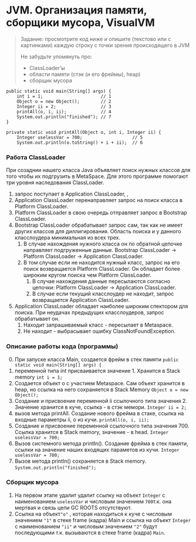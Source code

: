 # JVM. Организация памяти, сборщики мусора, VisualVM

> Задание:  просмотрите код ниже и опишите (текстово или с картинками) каждую
> строку с точки зрения происходящего в JVM
>
> Не забудьте упомянуть про:
>
>  - ClassLoader’ы
>  - области памяти (стэк (и его фреймы), heap)
>  - сборщик мусора



    public static void main(String[] args) {
        int i = 1;                      // 1
        Object o = new Object();        // 2
        Integer ii = 2;                 // 3
        printAll(o, i, ii);             // 4
        System.out.println("finished"); // 7
    }
    
    private static void printAll(Object o, int i, Integer ii) {
        Integer uselessVar = 700;                   // 5
        System.out.println(o.toString() + i + ii);  // 6

### Работа ClassLoader
При созаднии нашего класса Java объявляет поиск нужных классов для того чтобы их подгрузить в MetaSpace.
Для этого программе помогают три уровня наследования ClassLoader.
1. запрос поступает в Application ClassLoader, ,
2. Application ClassLoader перенаправляет запрос на поиск класса в Platform ClassLoader.
3. Platform ClassLoader в свою очередь отправляет запрос в Bootstrap ClassLoader.
4. Bootstrap ClassLoader обрабатывает запрос сам, так как не имеет других классов для диллигирования. Область поиска и у данного класслоудера минимальная из всех трех.
    1. В случае нахождения нужного класса он по обратной цепочке направляет подгруженные данные.
       Bootstrap ClassLoader -> Platform ClassLoader -> Application ClassLoader.
    2. В том случае если не находится нужный класс, запрос на его поиск возвращается Platform ClassLoader. Он обладает более широким кругом поиска чем Platform ClassLoader.
        1. В случае нахождения данные пересылаются согласно цепочки: Platform ClassLoader -> Application ClassLoader.
        2. В случае если текущий класслоудер не находит, запрос возвращается Application ClassLoader.
5. Application ClassLoader обладает наиболее широким спектором для поиска. При неудачах предыдущих класслоудеров, запрос обрабатывает он.
    1. Находит запрашиваемый класс - пересылает в Metaspace.
    2. Не находит - выбрасывает ошибку ClassNotFoundException.

### Описание работы кода (программы)
0. При запуске класса Main, создается фрейм в стек памяти
   ```public static void main(String[] args) {```
1. переменной типа int присваивается значение 1. Хранится в Stack memory
   ``` int i = 1; ```
2. Создается объект о с участием Metaspace. Сам объект хранится в heap, но ссылка на него сохраняется в Stack Memory
   ```Object o = new Object();```
3. Создание и присвоение переменной ii ссылочного типа значения 2. Значение хранится в куче, ссылка - в стэк мемори.
   ```Integer ii = 2;```
4. вызов метода printAll. Создание нового фрейма в стаке, ссылка на входные параметры ii, o из кучи.
   ```printAll(o, i, ii);```
5. Создание и присвоение переменной ссылочного типа  значения 700. Ссылка хранится в Stack memory, значение - в head.
   ```Integer uselessVar = 700;```
6. Вызов системного метода println(). Создание фрейма в стек памяти, ссылки на значение наших входящих параметов из кучи.
   ```Integer uselessVar = 700;   ```
7. Вызов метода println() сохраняется в Stack memory.
   ```System.out.println("finished");```

### Сборщик мусора

1. На первом этапе удалит удалит ссылку на объект `Integer` с наименованием `uselessVar`  и числовым значением `700`т.к. она мертвая и связь цепи GC ROOTS отсутствуют.
2. Ссылка на объект`"о"` , которая находиться к куче с числовым значением `"1"` в стеке frame (кадра) Main и ссылка  на объект `Integer` с наименованием `"ii"` и числовым значением `"2"` будут последующими т.к. вызываются в стеке frame (кадра) `Main`.

